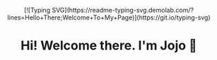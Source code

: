 <p align="center"> [![Typing SVG](https://readme-typing-svg.demolab.com/?lines=Hello+There;Welcome+To+My+Page)](https://git.io/typing-svg) </p>
<h1 align="center">Hi! Welcome there. I'm Jojo 👋</h1> 


<!--
**Jonathanjordan21/jonathanjordan21** is a ✨ _special_ ✨ repository because its `README.md` (this file) appears on your GitHub profile.

Here are some ideas to get you started:

- 🔭 I’m currently working on ...
- 🌱 I’m currently learning ...
- 👯 I’m looking to collaborate on ...
- 🤔 I’m looking for help with ...
- 💬 Ask me about ...
- 📫 How to reach me: ...
- 😄 Pronouns: ...
- ⚡ Fun fact: ...
-->
